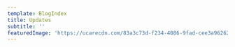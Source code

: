 ```yaml
---
template: BlogIndex
title: Updates
subtitle: ''
featuredImage: 'https://ucarecdn.com/83a3c73d-f234-4086-9fad-cee3a9626230/'
---
```


